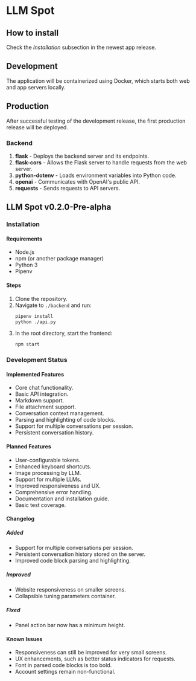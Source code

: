 # LLM Spot

## How to install
Check the *Installation* subsection in the newest app release.

## Development
The application will be containerized using Docker, which starts both web and app servers locally.

## Production
After successful testing of the development release, the first production release will be deployed.

### Backend

1. **flask** - Deploys the backend server and its endpoints.
2. **flask-cors** - Allows the Flask server to handle requests from the web server.
3. **python-dotenv** - Loads environment variables into Python code.
4. **openai** - Communicates with OpenAI's public API.
5. **requests** - Sends requests to API servers.


## LLM Spot v0.2.0-Pre-alpha

### Installation

#### Requirements
- Node.js
- npm (or another package manager)
- Python 3
- Pipenv

#### Steps
1. Clone the repository.
2. Navigate to `./backend` and run:
   ```bash
   pipenv install
   python ./api.py
   ```
3. In the root directory, start the frontend:
	```bash
	npm start
	```

### Development Status

#### Implemented Features

- Core chat functionality.
- Basic API integration.
- Markdown support.
- File attachment support.
- Conversation context management.
- Parsing and highlighting of code blocks.
- Support for multiple conversations per session.
- Persistent conversation history.

#### Planned Features

- User-configurable tokens.
- Enhanced keyboard shortcuts.
- Image processing by LLM.
- Support for multiple LLMs.
- Improved responsiveness and UX.
- Comprehensive error handling.
- Documentation and installation guide.
- Basic test coverage.
#### Changelog

##### Added

- Support for multiple conversations per session.
- Persistent conversation history stored on the server.
- Improved code block parsing and highlighting.

##### Improved

- Website responsiveness on smaller screens.
- Collapsible tuning parameters container.

##### Fixed

- Panel action bar now has a minimum height.

#### Known Issues

- Responsiveness can still be improved for very small screens.
- UX enhancements, such as better status indicators for requests.
- Font in parsed code blocks is too bold.
- Account settings remain non-functional.